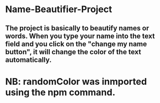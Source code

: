 # Name-Beautifier-Project
## The project is basically to beautify names or words. When you type your name into the text field and you click on the "change my name button", it will change the color of the text automatically.
# NB: randomColor was inmported using the npm command.
